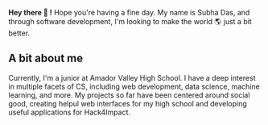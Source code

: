 **Hey there :wave: !** Hope you're having a fine day. My name is Subha Das, and through software development, I'm looking to make the world :earth_americas: just a bit better.

## A bit about me

Currently, I'm a junior at Amador Valley High School. I have a deep interest in multiple facets of CS, including web development, data science, machine learning, and more. My projects so far have been centered around social good, creating helpul web interfaces for my high school and developing useful applications for Hack4Impact. 


<!--
**subatuba21/subatuba21** is a ✨ _special_ ✨ repository because its `README.md` (this file) appears on your GitHub profile.

Here are some ideas to get you started:

- 🔭 I’m currently working on ...
- 🌱 I’m currently learning ...
- 👯 I’m looking to collaborate on ...
- 🤔 I’m looking for help with ...
- 💬 Ask me about ...
- 📫 How to reach me: ...
- 😄 Pronouns: ...
- ⚡ Fun fact: ...
-->
